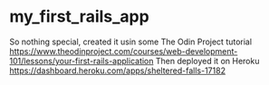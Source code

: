 # my_first_rails_app
So nothing special, created it usin some The Odin Project tutorial
https://www.theodinproject.com/courses/web-development-101/lessons/your-first-rails-application
Then deployed it on Heroku
https://dashboard.heroku.com/apps/sheltered-falls-17182


